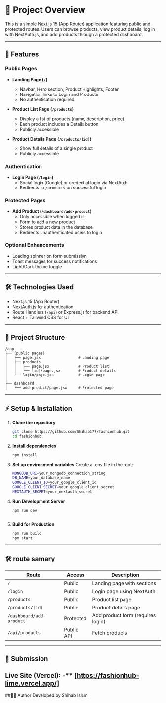 # 📖 Project Overview

This is a simple Next.js 15 (App Router) application featuring public and protected routes. Users can browse products, view product details, log in with NextAuth.js, and add products through a protected dashboard.


---

## 🚀 Features

### Public Pages
- **Landing Page (`/`)**  
  - Navbar, Hero section, Product Highlights, Footer  
  - Navigation links to Login and Products  
  - No authentication required  

- **Product List Page (`/products`)**  
  - Display a list of products (name, description, price)  
  - Each product includes a Details button  
  - Publicly accessible  

- **Product Details Page (`/products/[id]`)**  
  - Show full details of a single product  
  - Publicly accessible  

### Authentication
- **Login Page (`/login`)**  
  - Social login (Google) or credential login via NextAuth  
  - Redirects to `/products` on successful login  

### Protected Pages
- **Add Product (`/dashboard/add-product`)**  
  - Only accessible when logged in  
  - Form to add a new product  
  - Stores product data in the database  
  - Redirects unauthenticated users to login  

### Optional Enhancements
- Loading spinner on form submission  
- Toast messages for success notifications  
- Light/Dark theme toggle  

---

## 🛠 Technologies Used
- Next.js 15 (App Router)  
- NextAuth.js for authentication  
- Route Handlers (`/api`) or Express.js for backend API  
- React + Tailwind CSS for UI  

---

## 📂 Project Structure
    /app
    ├── (public pages)
    │   ├── page.jsx                 # Landing page
    │   ├── products
    │   │   ├── page.jsx             # Product list
    │   │   └── [id]/page.jsx        # Product details
    │   └── login/page.jsx           # Login page
    │
    ├── dashboard
    │   └── add-product/page.jsx     # Protected page

---

## ⚡ Setup & Installation

1. **Clone the repository**
   ```bash
   git clone https://github.com/Shihab177/fashionhub.git
   cd fashionhub
2. **Install dependencies**
     ```bash
     npm install
3. **Set up environment variables**
   Create a .env file in the root:
   ```bash
   MONGODB_URI=your_mongodb_connection_string
   DB_NAME=your_database_name
   GOOGLE_CLIENT_ID=your_google_client_id
   GOOGLE_CLIENT_SECRET=your_google_client_secret
   NEXTAUTH_SECRET=your_nextauth_secret
4. **Run Development Server**
   ```bash
   npm run dev
  
5. **Build for Production**
   ```bash
   npm run build
   npm start

---

## 🛠 route samary

| Route                    | Access        | Description                                 |
|---------------------------|---------------|---------------------------------------------|
| `/`                       | Public        | Landing page with sections                  |
| `/login`                  | Public        | Login page using NextAuth                   |
| `/products`               | Public        | Product list page                           |
| `/products/[id]`          | Public        | Product details page                         |
| `/dashboard/add-product`  | Protected     | Add product form (requires login)          |
| `/api/products`           | Public API    | Fetch products                              |
      
---

## 📎 Submission
Live Site (Vercel): -** [https://fashionhub-lime.vercel.app/]
---
##👨‍💻 Author
Developed  by Shihab Islam
